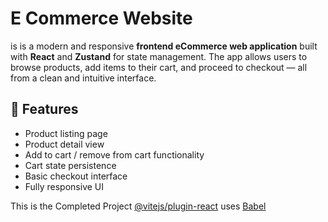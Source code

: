 # E Commerce Website

is is a modern and responsive **frontend eCommerce web application** built with **React** and **Zustand** for state management. The app allows users to browse products, add items to their cart, and proceed to checkout — all from a clean and intuitive interface.

## 🚀 Features

- Product listing page
- Product detail view
- Add to cart / remove from cart functionality
- Cart state persistence
- Basic checkout interface
- Fully responsive UI

This is the Completed Project [@vitejs/plugin-react](https://github.com/vitejs/vite-plugin-react/blob/main/packages/plugin-react) uses [Babel](https://babeljs.io/)
